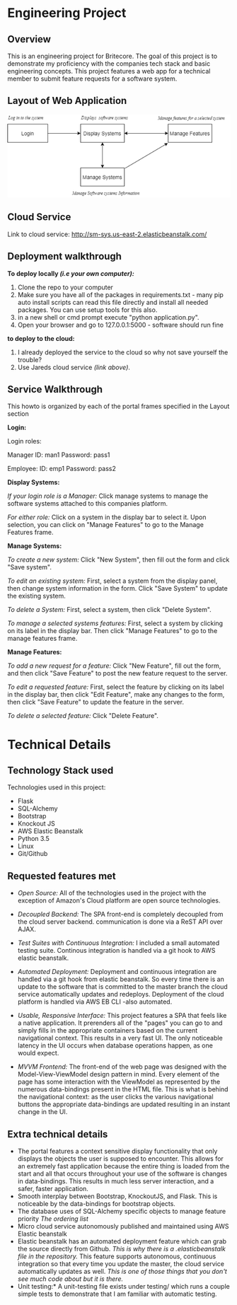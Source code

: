 # Engineering Project

## Overview
This is an engineering project for Britecore. The goal of this project is to demonstrate my proficiency with the companies tech stack and basic engineering concepts. This project features a web app for a technical member to submit feature requests for a software system. 

## Layout of Web Application
![alt-text](https://github.com/Jared-Hall/Britecore-EngineeringProject/blob/master/Design/LYT.png)

## Cloud Service
Link to cloud service:  http://sm-sys.us-east-2.elasticbeanstalk.com/

## Deployment walkthrough
**To deploy locally *(i.e your own computer):***
1. Clone the repo to your computer
2. Make sure you have all of the packages in requirements.txt - many pip auto install scripts can read this file directly and install all needed packages. You can use setup tools for this also.
3. in a new shell or cmd prompt execute "python application.py".
4. Open your browser and go to 127.0.0.1:5000 - software should run fine

**to deploy to the cloud:**
1. I already deployed the service to the cloud so why not save yourself the trouble?
2. Use Jareds cloud service *(link above)*.

## Service Walkthrough
This howto is organized by each of the portal frames specified in the Layout section

**Login:**

Login roles: 

Manager
ID: man1
Password: pass1

Employee:
ID: emp1
Password: pass2

**Display Systems:**

*If your login role is a Manager:*
Click manage systems to manage the software systems attached to this companies platform.

*For either role:*
Click on a system in the display bar to select it. Upon selection, you can click on "Manage Features" to go to the Manage Features frame.

**Manage Systems:**

*To create a new system:*
Click "New System", then fill out the form and click "Save system".

*To edit an existing system:*
First, select a system from the display panel, then change system information in the form. Click "Save System" to update the existing system.

*To delete a System:*
First, select a system, then click "Delete System".

*To manage a selected systems features:*
First, select a system by clicking on its label in the display bar. Then click "Manage Features" to go to the manage features frame.

**Manage Features:**

*To add a new request for a feature:*
Click "New Feature", fill out the form, and then click "Save Feature" to post the new feature request to the server.

*To edit a requested feature:*
First, select the feature by clicking on its label in the display bar, then click "Edit Feature", make any changes to the form, then click "Save Feature" to update the feature in the server.

*To delete a selected feature:*
Click "Delete Feature".

# Technical Details

## Technology Stack used
Technologies used in this project:
* Flask
* SQL-Alchemy
* Bootstrap
* Knockout JS
* AWS Elastic Beanstalk
* Python 3.5
* Linux
* Git/Github

## Requested features met
* *Open Source:* All of the technologies used in the project with the exception of Amazon's Cloud platform are open source technologies.

* *Decoupled Backend:* The SPA front-end is completely decoupled from the cloud server backend. communication is done via a ReST API over AJAX.

* *Test Suites with Continuous Integration:* I included a small automated testing suite. Continous integration is handled via a git hook to AWS elastic beanstalk.

* *Automated Deployment:* Deployment and continuous integration are handled via a git hook from elastic beanstalk. So every time there is an update to the software that is committed to the master branch the cloud service automatically updates and redeploys. Deployment of the cloud platform is handled via AWS EB CLI -also automated.

* *Usable, Responsive Interface:* This project features a SPA that feels like a native application. It prerenders all of the "pages" you can go to and simply fills in the appropriate containers based on the current navigational context. This results in a very fast UI. The only noticeable latency in the UI occurs when database operations happen, as one would expect.

* *MVVM Frontend:* The front-end of the web page was designed with the Model-View-ViewModel design pattern in mind. Every element of the page has some interaction with the ViewModel as represented by the numerous data-bindings present in the HTML file. This is what is behind the navigational context: as the user clicks the various navigational buttons the appropriate data-bindings are updated resulting in an instant change in the UI.

## Extra technical details
* The portal features a context sensitive display functionality that only displays the objects the user is supposed to encounter. This allows for an extremely fast application because the entire thing is loaded from the start and all that occurs throughout your use of the software is changes in data-bindings. This results in much less server interaction, and a safer, faster application.
* Smooth interplay between Bootstrap, KnockoutJS, and Flask. This is noticeable by the data-bindings for bootstrap objects.
* The database uses of SQL-Alchemy specific objects to manage feature priority *The ordering list*
* Micro cloud service autonomously published and maintained using AWS Elastic beanstalk
* Elastic beanstalk has an automated deployment feature which can grab the source directly from Github. *This is why there is a .elasticbeanstalk file in the repository.* This feature supports autonomous, continuous integration so that every time you update the master, the cloud service automatically updates as well. *This is one of those things that you don't see much code about but it is there.*
* Unit testing:* A unit-testing file exists under testing/ which runs a couple simple tests to demonstrate that I am familiar with automatic testing.
